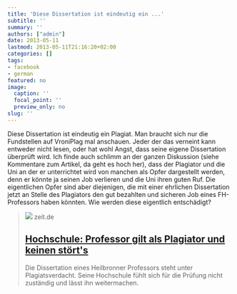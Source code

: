 ```yaml
---
title: 'Diese Dissertation ist eindeutig ein ...'
subtitle: ''
summary: ''
authors: ["admin"]
date: 2013-05-11
lastmod: 2013-05-11T21:16:20+02:00
categories: []
tags:
- facebook
- german
featured: no
image:
  caption: ''
  focal_point: ''
  preview_only: no
slug: ''
---
```

Diese Dissertation ist eindeutig ein Plagiat. Man braucht sich nur die Fundstellen auf VroniPlag mal anschauen. Jeder der das verneint kann entweder nicht lesen, oder hat wohl Angst, dass seine eigene Dissertation überprüft wird.
Ich finde auch schlimm an der ganzen Diskussion (siehe Kommentare zum Artikel, da geht es hoch her), dass der Plagiator und die Uni an der er unterrichtet wird von manchen als Opfer dargestellt werden, denn er könnte ja seinen Job verlieren und die Uni ihren guten Ruf. Die eigentlichen Opfer sind aber diejenigen, die mit einer ehrlichen Dissertation jetzt an Stelle des Plagiators den gut bezahlten und sicheren Job eines FH-Professors haben könnten. Wie werden diese eigentlich entschädigt?
> [![](https://img.zeit.de/administratives/sharing/fallback-image/wide__1300x731)](http://www.zeit.de/studium/hochschule/2013-05/moeder-plagiat-dissertation)
> zeit.de
> ## [Hochschule: Professor gilt als Plagiator und keinen stört's](http://www.zeit.de/studium/hochschule/2013-05/moeder-plagiat-dissertation)
>
>Die Dissertation eines Heilbronner Professors steht unter Plagiatsverdacht. Seine Hochschule fühlt sich für die Prüfung nicht zuständig und lässt ihn weitermachen.


